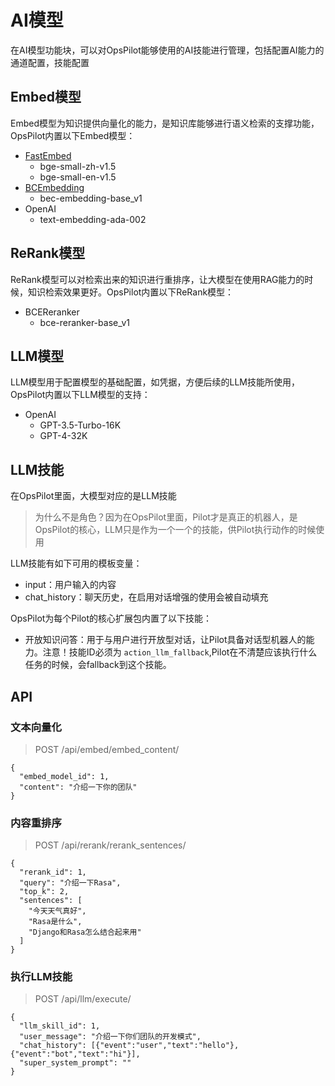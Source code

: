 # AI模型

在AI模型功能块，可以对OpsPilot能够使用的AI技能进行管理，包括配置AI能力的通道配置，技能配置

## Embed模型

Embed模型为知识提供向量化的能力，是知识库能够进行语义检索的支撑功能，OpsPilot内置以下Embed模型：

* [FastEmbed](https://qdrant.github.io/fastembed/)
  * bge-small-zh-v1.5
  * bge-small-en-v1.5
* [BCEmbedding](https://github.com/netease-youdao/BCEmbedding)
  * bec-embedding-base_v1
* OpenAI
  * text-embedding-ada-002

## ReRank模型

ReRank模型可以对检索出来的知识进行重排序，让大模型在使用RAG能力的时候，知识检索效果更好。OpsPilot内置以下ReRank模型：

* BCEReranker
  * bce-reranker-base_v1

## LLM模型

LLM模型用于配置模型的基础配置，如凭据，方便后续的LLM技能所使用，OpsPilot内置以下LLM模型的支持：

* OpenAI
  * GPT-3.5-Turbo-16K
  * GPT-4-32K

## LLM技能

在OpsPilot里面，大模型对应的是LLM技能

> 为什么不是角色？因为在OpsPilot里面，Pilot才是真正的机器人，是OpsPilot的核心，LLM只是作为一个一个的技能，供Pilot执行动作的时候使用

LLM技能有如下可用的模板变量：

* input：用户输入的内容
* chat_history：聊天历史，在启用对话增强的使用会被自动填充

OpsPilot为每个Pilot的核心扩展包内置了以下技能：

* 开放知识问答：用于与用户进行开放型对话，让Pilot具备对话型机器人的能力。注意！技能ID必须为 `action_llm_fallback`,Pilot在不清楚应该执行什么任务的时候，会fallback到这个技能。

## API

### 文本向量化

> POST /api/embed/embed_content/

```
{
  "embed_model_id": 1,
  "content": "介绍一下你的团队"
}
```

### 内容重排序

> POST /api/rerank/rerank_sentences/

```
{
  "rerank_id": 1,
  "query": "介绍一下Rasa",
  "top_k": 2,
  "sentences": [
    "今天天气真好",
    "Rasa是什么",
    "Django和Rasa怎么结合起来用"
  ]
}
```

### 执行LLM技能

> POST /api/llm/execute/

```
{
  "llm_skill_id": 1,
  "user_message": "介绍一下你们团队的开发模式",
  "chat_history": [{"event":"user","text":"hello"},{"event":"bot","text":"hi"}],
  "super_system_prompt": ""
}
```
